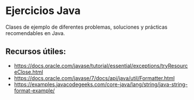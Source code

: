 # Ejercicios Java

Clases de ejemplo de diferentes problemas, soluciones y prácticas recomendables en Java.

## Recursos útiles:

 * https://docs.oracle.com/javase/tutorial/essential/exceptions/tryResourceClose.html
 * https://docs.oracle.com/javase/7/docs/api/java/util/Formatter.html
 * https://examples.javacodegeeks.com/core-java/lang/string/java-string-format-example/
